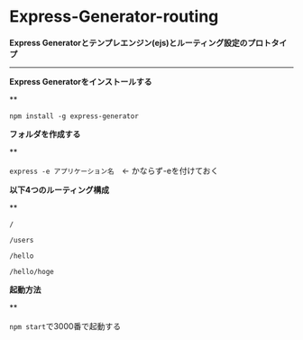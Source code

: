 # Express-Generator-routing

**Express Generatorとテンプレエンジン(ejs)とルーティング設定のプロトタイプ**

***

**Express Generatorをインストールする**

**

`npm install -g express-generator`

**フォルダを作成する**

**

`express -e アプリケーション名`　← かならず-eを付けておく

**以下4つのルーティング構成**

**

`/`

`/users`

`/hello`

`/hello/hoge`

**起動方法**

**

`npm start`で3000番で起動する
